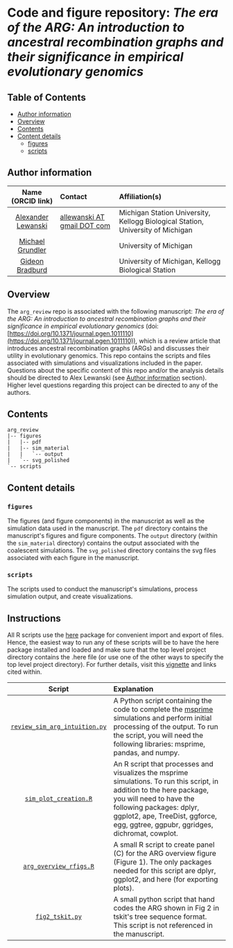 # Code and figure repository: *The era of the ARG: An introduction to ancestral recombination graphs and their significance in empirical evolutionary genomics*

## Table of Contents
- [Author information](#author-information)
- [Overview](#overview)
- [Contents](#contents)
- [Content details](#content-details)
  - [figures](#figures)
  - [scripts](#scripts)

## Author information

Name (ORCID link)| Contact | Affiliation(s)
:-----:|:-----|:-----
[Alexander Lewanski](https://orcid.org/0000-0001-5843-0837) | [allewanski AT gmail DOT com](mailto:allewanski@gmail.com)|Michigan Station University, Kellogg Biological Station, University of Michigan
[Michael Grundler](https://orcid.org/0000-0003-0729-6687) | |University of Michigan
[Gideon Bradburd](https://orcid.org/0000-0001-8009-0154) | |University of Michigan, Kellogg Biological Station

## Overview
The `arg_review` repo is associated with the following manuscript: *The era of the ARG: An introduction to ancestral recombination graphs and their significance in empirical evolutionary genomics* (doi: [https://doi.org/10.1371/journal.pgen.1011110](https://doi.org/10.1371/journal.pgen.1011110)), which is a review article that introduces ancestral recombination graphs (ARGs) and discusses their utility in evolutionary genomics. This repo contains the scripts and files associated with simulations and visualizations included in the paper. Questions about the specific content of this repo and/or the analysis details should be directed to Alex Lewanski (see [Author information](#author-information) section). Higher level questions regarding this project can be directed to any of the authors.

## Contents
```
arg_review
|-- figures
|   |-- pdf
|   |-- sim_material
|   |   `-- output
|   `-- svg_polished
`-- scripts
```

## Content details
### `figures`
The figures (and figure components) in the manuscript as well as the simulation data used in the manuscript. The `pdf` directory contains the manuscript's figures and figure components. The `output` directory (within the `sim_material` directory) contains the output associated with the coalescent simulations. The `svg_polished` directory contains the svg files associated with each figure in the manuscript.

### `scripts`
The scripts used to conduct the manuscript's simulations, process simulation output, and create visualizations.


## Instructions
All R scripts use the [here](https://here.r-lib.org) package for convenient import and export of files. Hence, the easiest way to run any of these scripts will be to have the here package installed and loaded and make sure that the top level project directory contains the .here file (or use one of the other ways to specify the top level project directory). For further details, visit this [vignette](https://cran.r-project.org/web/packages/here/vignettes/here.html) and links cited within.

Script| Explanation
:-----:|:-----
[`review_sim_arg_intuition.py`](./scripts/review_sim_arg_intuition.py)|A Python script containing the code to complete the [msprime](https://tskit.dev/msprime/docs/stable/intro.html) simulations and perform initial processing of the output. To run the script, you will need the following libraries: msprime, pandas, and numpy.
[`sim_plot_creation.R`](./scripts/sim_plot_creation.R)|An R script that processes and visualizes the msprime simulations. To run this script, in addition to the here package, you will need to have the following packages: dplyr, ggplot2, ape, TreeDist, ggforce, egg, ggtree, ggpubr, ggridges, dichromat, cowplot. 
[`arg_overview_rfigs.R`](./scripts/arg_overview_rfigs.R)|A small R script to create panel (C) for the ARG overview figure (Figure 1). The only packages needed for this script are dplyr, ggplot2, and here (for exporting plots).
[`fig2_tskit.py`](./scripts/fig2_tskit.py)|A small python script that hand codes the ARG shown in Fig 2 in tskit's tree sequence format. This script is not referenced in the manuscript.
